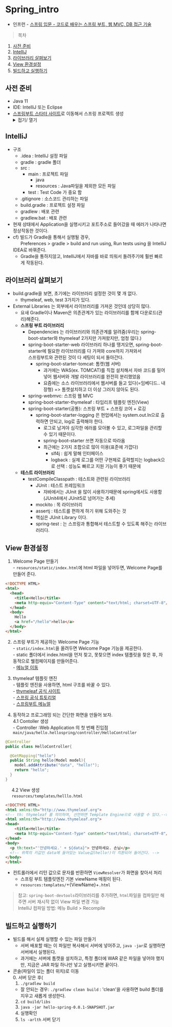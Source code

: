 # Spring_intro
 * 인프런 - [스프링 입문 - 코드로 배우는 스프링 부트, 웹 MVC, DB 접근 기술](https://inf.run/MysH)
 > 목차
 1. [사전 준비](#사전-준비)
 2. [IntelliJ](#IntelliJ)
 3. [라이브러리 살펴보기](#라이브러리-살펴보기)
 4. [View 환경설정](#View-환경설정)
 5. [빌드하고 실행하기](#빌드하고-실행하기)
 
## 사전 준비
  * Java 11
  * IDE: IntelliJ 또는 Eclipse
  * [스프링부트 스타터 사이트](https://start.spring.io)로 이동해서 스프링 프로젝트 생성 
    <details markdown="1">
      <summary>접기/ 열기</summary>
         <div>
          </br>
          ㅁ 스프링 부트 기반으로 스프링 관련 프로젝트를 만들어주는 사이트</br>
          </br>
          &nbsp;ㅇ Project(필요한 라이브러리를 가져오고, 빌드하는 라이프사이클을 관리해주는 툴)</br>
            &nbsp;&nbsp;&nbsp;- Maven Project : 과거에 사용</br>
            &nbsp;&nbsp;&nbsp;- Gradle Project : 최근에는 넘어오는 추세</br>
          </br>
          &nbsp;ㅇ Language - Java</br>
          </br>
          &nbsp;ㅇ Spring Boot</br>
            &nbsp;&nbsp;&nbsp;- 2.3.x</br>
          </br>
          &nbsp;ㅇ Project Metadata</br>
            &nbsp;&nbsp;&nbsp;- Group : com.example : com.spring</br>
            &nbsp;&nbsp;&nbsp;- Artifact : 빌드되었을 때 어떤 결과물 = 프로젝트 명과 비슷 : hello-spring</br>
            &nbsp;&nbsp;&nbsp;- Name, Description, Packagename </br>
          </br>
          &nbsp;ㅇ Dependencies(어떤 라이브러리를 땡겨 쓸 것인가?)</br>
            &nbsp;&nbsp;&nbsp;- Spring Web : 웹 프로젝트를 만들것이기에 사용</br> 
            &nbsp;&nbsp;&nbsp;- Thymeleaf : HTML을 만들어주는 탬플릿 엔진</br>
          </br>
          GENERATE : 다운로드
        </div>
    </details>
    
## IntelliJ
  * 구조
    - .idea : IntelliJ 설정 파일
    - gradle : gradle 폴더
    - src : 
      - main : 프로젝트 파일
        - java
        - resources : Java파일을 제외한 모든 파일
      - test : Test Code 가 중요 함
    - .gitignore : 소스코드 관리하는 파일
    - build.gradle : 프로젝트 설정 파일
    - gradlew : 배포 관련
    - gradlew.bat : 배포 관련
  * 현재 상태에서 Application을 실행시키고 포트주소로 들어갔을 때 에러가 나타나면 정상작동한 것이다.
  * cf) 빌드가 Gradle을 통해서 실행될 경우, </br>
    &nbsp;&nbsp;&nbsp;&nbsp;&nbsp;&nbsp;Preferences > gradle > build and run using, Run tests using 을 IntelliJ IDEA로 바꿔준다.
    * Gradle을 통하지않고, IntelliJ에서 자바를 바로 띄워서 돌려주기에 훨씬 빠르게 작동된다.

## 라이브러리 살펴보기
  * build.gradle을 보면, 초기에는 라이브러리 설정한 것이 몇 개 없다.
    * thymeleaf, web, test 3가지가 있다.
  * External Libraries 는 외부에서 라이브러리를 가져온 것인데 상당히 많다.
    * 요새 Gradle이나 Maven은 의존관계가 있는 라이브러리를 함께 다운로드(관리)해준다.
    * **스프링 부트 라이브러리**
      * Dependencies 는 라이브러리와 의존관계를 알려줌(우리는 spring-boot-starter와 thymeleaf 2가지만 가져왔지만, 엄청 많다.)            
      * spring-boot-starter-web 라이브러리 하나를 땡겨오면, spring-boot-starter에 필요한 라이브러리를 다 가져와 core까지 가져와서</br>
        스프링부트와 관련된 것이 다 세팅이 되서 돌아간다.
        * spring-boot-starter-tomcat: 톰캣(웹 서버)
          * 과거에는 WAS(ex. TOMCAT)를 직접 설치해서 자바 코드를 밀어넣어 웹서버와 개발 라이브러리를 완전히 분리했었음
          * 요즘에는 소스 라이브러리에서 웹서버를 들고 있다(=임베디드.. 내장형) => 톰캣설치하고 더 이상 그러지 않아도 된다.        
      * spring-webmvc: 스프링 웹 MVC
      * spring-boot-starter-thymeleaf : 타임리프 템플릿 엔진(View)
      * spring-boot-starter(공통): 스프링 부트 + 스프링 코어 + 로깅
        * spring-boot-starter-logging 은 현업에서는 system.out.ln으로 출력하면 안되고, log로 출력해야 한다.
          * 로그로 남겨야 심각한 에러를 모아볼 수 있고, 로그파일을 관리할 수 있기 때문이다.
          * spring-boot-starter 쓰면 자동으로 따라옴
          * 최근에는 2가지 조합으로 많이 이용(표준에 가깝다)
            * slf4j : 쉽게 말해 인터페이스
            * logback : 실제 로그를 어떤 구현체로 출력할지는 logback으로 선택 : 성능도 빠르고 지원 기능이 좋기 때문에
    * **테스트 라이브러리**
      * testCompileClasspath : 테스트와 관련된 라이브러리
        * JUnit : 테스트 프레임워크
          * 자바에서는 JUnit 을 많이 사용하기때문에 spring에서도 사용함(JUnit4에서 JUnit5로 넘어가는 추세)
        * mockito : 목 라이브러리
        * assertj : 테스트를 편하게 하기 위해 도와주는 것
        * 핵심은 JUnit Library 이다.
        * spring-test : 는 스프링과 통합해서 테스트할 수 있도록 해주는 라이브러리다.
        
## View 환경설정
  1. Welcome Page 만들기 </br>
    - `resources/static/index.html`에 html 파일을 넣어두면, Welcome Page를 만들어 준다.
  ```html
  <!DOCTYPE HTML>
  <html>
    <head>
      <title>Hello</title>
      <meta http-equiv="Content-Type" content="text/html; charset=UTF-8"/>
    </head>
    <body>
      Hello
      <a href="/hello">hello</a>
    </body>
  </html>
  ```
  2. 스프링 부트가 제공하는 Welcome Page 기능</br>
    - `static/index.html`을 올려두면 Welcome Page 기능을 제공한다.</br>
    - static 폴더에서 index.html을 먼저 찾고, 못찾으면 index 템플릿을 찾은 후, 자동적으로 웰컴페이지를 만들어준다.</br>
    - [메뉴얼 이동](https://docs.spring.io/spring-boot/docs/2.3.1.RELEASE/reference/html/spring-boot-features.html#boot-features-spring-mvc-welcome-page)
    
  3. thymeleaf 템플릿 엔진</br>
    - 템플릿 엔진을 사용하면, html 구조를 바꿀 수 있다.</br>
    - [thymeleaf 공식 사이트](https://www.thymeleaf.org/)</br>
    - [스프링 공식 튜토리얼](https://spring.io/guides/gs/serving-web-content)</br>
    - [스프링부트 메뉴얼](https://docs.spring.io/spring-boot/docs/2.3.1.RELEASE/reference/html/spring-boot-features.html#boot-features-spring-mvc-template-engines)

  4. 동작하고 프로그래밍 되는 간단한 화면을 만들어 보자.</br>
  4.1 Contoller 생성</br>
    - Controller :Web Application 의 첫 번째 진입점
  `main/java/hello.hellospring/controller/HelloController`
  ```java
  @Controller
  public class HelloController{
  
    @GetMapping("hello")
    public String hello(Model model){
      model.addAttribute("data", "hello!");
      return "hello";
    }
  }
  ```
  
&nbsp;&nbsp;&nbsp;&nbsp;  4.2 View 생성</br> 
&nbsp;&nbsp;&nbsp;&nbsp;  `resources/templates/helllo.html`
  ```html
  <!DOCTYPE HTML>
  <html xmlns:th="http://www.thymeleaf.org">
  <!-- th: thymeleaf 를 의미하며, 선언하면 Template Engine으로 사용할 수 있다.-->
  <html xmlns:th="http://www.thymeleaf.org">
  <head>
      <title>Hello</title>
      <meta http-equiv="Content-Type" content="text/html; charset=UTF-8"/>
  </head>
  <body>
    <p th:text="'안녕하세요.' + ${data}"> 안녕하세요. 손님</p>
    <!-- 위쪽의 키값인 data에 들어있는 Value값(hello!)이 치환되어 들어간다. -->
  </body>
  </html>
  ```
  * 컨트롤러에서 리턴 값으로 문자를 반환하면 `ViewResolver`가 화면을 찾아서 처리
    * 스프링 부트 템플릿엔진 기본 viewName 매핑이 된다.
    * `resources:templates/`+{ViewName}+`.html`
    
  > 참고: `spring-boot-devtools`라이브러리를 추가하면, `html`파일을 컴파일만 해주면 서버 재시작 없이 View 파일 변경 가능</br>
    IntelliJ 컴파일 방법: 메뉴 Build > Recompile
    
 ## 빌드하고 실행하기
  * 빌드를 해서 실제 실행할 수 있는 파일 만들기
    * 서버 배포할 때는 이 파일만 복사해서 서버에 넣어주고, `java -jar`로 실행하면 서버에서 실행된다.
    * 과거에는 서버에 톰캣을 설치하고, 특정 폴더에 WAR 같은 파일을 넣어야 했지만, 지금은 JAR 파일 하나만 넣고 실행시키면 끝이다.
  * 콘솔(파일이 있는 폴더 위치)로 이동</br>
    0. 서버 닫은 후(
    1. `./gradlew build`
      * 잘 안되는 경우: `./gradlew clean build` : 'clean'을 사용하면 build 폴더를 지우고 새롭게 생성한다.
    2. `cd build/libs`
    3. `java -jar hello-spring-0.0.1-SNAPSHOT.jar`
    4. 실행확인
    5. `ls -arlth` 서버 닫기

